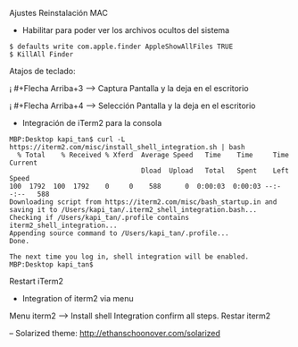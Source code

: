 Ajustes Reinstalación MAC

- Habilitar para poder ver los archivos ocultos del sistema

```
$ defaults write com.apple.finder AppleShowAllFiles TRUE 
$ KillAll Finder
```
Atajos de teclado:

¡ #+Flecha Arriba+3 --> Captura Pantalla y la deja en el escritorio

¡ #+Flecha Arriba+4 --> Selección Pantalla y la deja en el escritorio



- Integración de iTerm2 para la consola

```
MBP:Desktop kapi_tan$ curl -L https://iterm2.com/misc/install_shell_integration.sh | bash
  % Total    % Received % Xferd  Average Speed   Time    Time     Time  Current
                                 Dload  Upload   Total   Spent    Left  Speed
100  1792  100  1792    0     0    588      0  0:00:03  0:00:03 --:--:--   588
Downloading script from https://iterm2.com/misc/bash_startup.in and saving it to /Users/kapi_tan/.iterm2_shell_integration.bash...
Checking if /Users/kapi_tan/.profile contains iterm2_shell_integration...
Appending source command to /Users/kapi_tan/.profile...
Done.

The next time you log in, shell integration will be enabled.
MBP:Desktop kapi_tan$
```
Restart iTerm2

- Integration of iterm2 via menu

Menu iterm2 --> Install shell Integration confirm all steps.
Restar iterm2


– Solarized theme: http://ethanschoonover.com/solarized